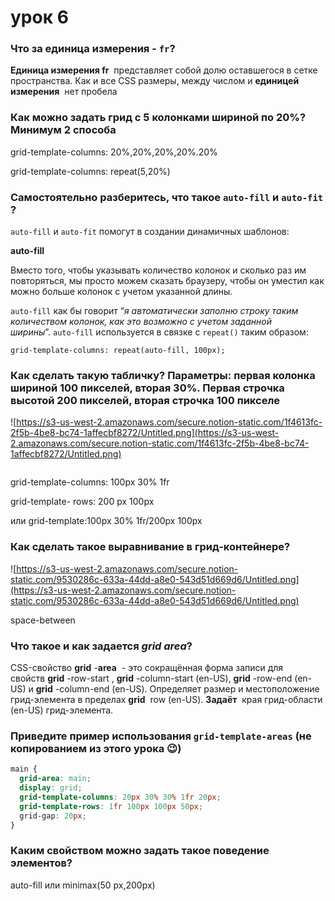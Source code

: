 # урок 6

### Что за единица измерения - `fr`?

**Единица измерения fr**
 представляет собой долю оставшегося в сетке пространства. Как и все CSS размеры, между числом и **единицей измерения**
 нет пробела

### Как можно задать грид с 5 колонками шириной по 20%? Минимум 2 способа

grid-template-columns: 20%,20%,20%,20%.20%

grid-template-columns: repeat(5,20%)

### Самостоятельно разберитесь, что такое `auto-fill` и `auto-fit` ?

`auto-fill` и `auto-fit` помогут в создании динамичных шаблонов:

**auto-fill**

Вместо того, чтобы указывать количество колонок и сколько раз им повторяться, мы просто можем сказать браузеру, чтобы он уместил как можно больше колонок с учетом указанной длины.

`auto-fill` как бы говорит “_я автоматически заполню строку таким количеством колонок, как это возможно с учетом заданной ширины_”. `auto-fill` используется в связке с `repeat()` таким образом:

```
grid-template-columns: repeat(auto-fill, 100px);
```

### Как сделать такую табличку? Параметры: первая колонка шириной 100 пикселей, вторая 30%. Первая строчка высотой 200 пикселей, вторая строчка 100 пикселе

![https://s3-us-west-2.amazonaws.com/secure.notion-static.com/1f4613fc-2f5b-4be8-bc74-1affecbf8272/Untitled.png](https://s3-us-west-2.amazonaws.com/secure.notion-static.com/1f4613fc-2f5b-4be8-bc74-1affecbf8272/Untitled.png)

```markup

```

grid-template-columns: 100px 30% 1fr

grid-template- rows: 200 px 100px

или grid-template:100px 30% 1fr/200px 100px

### Как сделать такое выравнивание в грид-контейнере?

![https://s3-us-west-2.amazonaws.com/secure.notion-static.com/9530286c-633a-44dd-a8e0-543d51d669d6/Untitled.png](https://s3-us-west-2.amazonaws.com/secure.notion-static.com/9530286c-633a-44dd-a8e0-543d51d669d6/Untitled.png)

space-between

### Что такое и как задается _grid area_?

CSS-свойство **grid** -**area**
 - это сокращённая форма записи для свойств **grid**
-row-start , **grid**
-column-start (en-US), **grid**
-row-end (en-US) и **grid**
-column-end (en-US). Определяет размер и местоположение грид-элемента в пределах **grid**
 row (en-US). **Задаёт**
 края грид-области (en-US) грид-элемента.

### Приведите пример использования `grid-template-areas` (не копированием из этого урока 😉)

```css
main {
  grid-area: main;
  display: grid;
  grid-template-columns: 20px 30% 30% 1fr 20px;
  grid-template-rows: 1fr 100px 100px 50px;
  grid-gap: 20px;
}
```

### Каким свойством можно задать такое поведение элементов?

auto-fill или minimax(50 px,200px)
